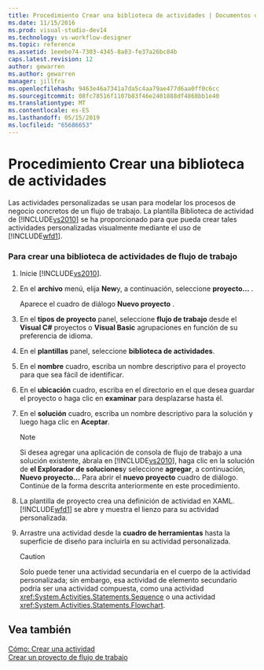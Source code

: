 ```yaml
---
title: Procedimiento Crear una biblioteca de actividades | Documentos de Microsoft
ms.date: 11/15/2016
ms.prod: visual-studio-dev14
ms.technology: vs-workflow-designer
ms.topic: reference
ms.assetid: 1eeebe74-7303-4345-8a83-fe37a26bc84b
caps.latest.revision: 12
author: gewarren
ms.author: gewarren
manager: jillfra
ms.openlocfilehash: 9463e46a7341a7da5c4aa79ae477d6aa0ff0c6cc
ms.sourcegitcommit: 08fc78516f1107b83f46e2401888df4868bb1e40
ms.translationtype: MT
ms.contentlocale: es-ES
ms.lasthandoff: 05/15/2019
ms.locfileid: "65686653"
---
```

# <a name="how-to-create-an-activity-library"></a>Procedimiento Crear una biblioteca de actividades
Las actividades personalizadas se usan para modelar los procesos de negocio concretos de un flujo de trabajo. La plantilla Biblioteca de actividad de [!INCLUDE[vs2010](../includes/vs2010-md.md)] se ha proporcionado para que pueda crear tales actividades personalizadas visualmente mediante el uso de [!INCLUDE[wfd1](../includes/wfd1-md.md)].  
  
### <a name="to-create-a-workflow-activity-library"></a>Para crear una biblioteca de actividades de flujo de trabajo  
  
1. Inicie [!INCLUDE[vs2010](../includes/vs2010-md.md)].  
  
2. En el **archivo** menú, elija **New**y, a continuación, seleccione **proyecto...** .  
  
     Aparece el cuadro de diálogo **Nuevo proyecto** .  
  
3. En el **tipos de proyecto** panel, seleccione **flujo de trabajo** desde el **Visual C#** proyectos o **Visual Basic** agrupaciones en función de su preferencia de idioma.  
  
4. En el **plantillas** panel, seleccione **biblioteca de actividades**.  
  
5. En el **nombre** cuadro, escriba un nombre descriptivo para el proyecto para que sea fácil de identificar.  
  
6. En el **ubicación** cuadro, escriba en el directorio en el que desea guardar el proyecto o haga clic en **examinar** para desplazarse hasta él.  
  
7. En el **solución** cuadro, escriba un nombre descriptivo para la solución y luego haga clic en **Aceptar**.  
  
    > [!NOTE]
    > Si desea agregar una aplicación de consola de flujo de trabajo a una solución existente, ábrala en [!INCLUDE[vs2010](../includes/vs2010-md.md)], haga clic en la solución de **el Explorador de soluciones**y seleccione **agregar**, a continuación,  **Nuevo proyecto...** Para abrir el **nuevo proyecto** cuadro de diálogo. Continúe de la forma descrita anteriormente en este procedimiento.  
  
8. La plantilla de proyecto crea una definición de actividad en XAML. [!INCLUDE[wfd1](../includes/wfd1-md.md)] se abre y muestra el lienzo para su actividad personalizada.  
  
9. Arrastre una actividad desde la **cuadro de herramientas** hasta la superficie de diseño para incluirla en su actividad personalizada.  
  
    > [!CAUTION]
    > Solo puede tener una actividad secundaria en el cuerpo de la actividad personalizada; sin embargo, esa actividad de elemento secundario podría ser una actividad compuesta, como una actividad <xref:System.Activities.Statements.Sequence> o una actividad <xref:System.Activities.Statements.Flowchart>.  
  
## <a name="see-also"></a>Vea también  
 [Cómo: Crear una actividad](https://msdn.microsoft.com/library/c09b1e99-21b5-4d96-9c04-ec31db3f4436)   
 [Crear un proyecto de flujo de trabajo](../workflow-designer/creating-a-workflow-project.md)